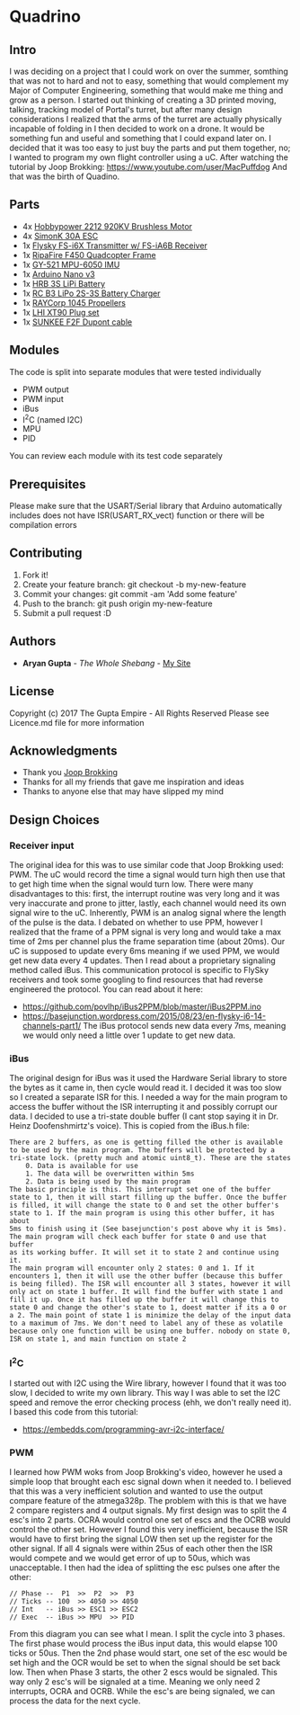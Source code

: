 # Quadrino

## Intro
I was deciding on a project that I could work on over the summer,
somthing that was not to hard and not to easy, something that would
complement my Major of Computer Engineering, something that would 
make me thing and grow as a person. I started out thinking of
creating a 3D printed moving, talking, tracking model of Portal's
turret, but after many design considerations I realized that the
arms of the turret are actually physically incapable of folding in
I then decided to work on a drone. It would be something fun and useful
and something that I could expand later on. I decided that it was too
easy to just buy the parts and put them together, no; I wanted to
program my own flight controller using a uC. After watching the
tutorial by Joop Brokking: https://www.youtube.com/user/MacPuffdog
And that was the birth of Quadino. 

## Parts
 - 4x [Hobbypower 2212 920KV Brushless Motor](https://www.amazon.com/gp/product/B01DF2D3U8/ref=oh_aui_detailpage_o02_s00?ie=UTF8&psc=1)
 - 4x [SimonK 30A ESC](https://www.amazon.com/gp/product/B01DF2D3U8/ref=oh_aui_detailpage_o02_s00?ie=UTF8&psc=1)
 - 1x [Flysky FS-i6X Transmitter w/ FS-iA6B Receiver](https://www.amazon.com/gp/product/B0744DPPL8/ref=od_aui_detailpages00?ie=UTF8&psc=1)
 - 1x [RipaFire F450 Quadcopter Frame](https://www.amazon.com/gp/product/B00XJFXYG0/ref=od_aui_detailpages00?ie=UTF8&psc=1)
 - 1x [GY-521 MPU-6050 IMU](https://www.amazon.com/gp/product/B008BOPN40/ref=oh_aui_detailpage_o03_s00?ie=UTF8&psc=1)
 - 1x [Arduino Nano v3](https://www.amazon.com/gp/product/B0713XK923/ref=oh_aui_detailpage_o03_s00?ie=UTF8&psc=1)
 - 1x [HRB 3S LiPi Battery](https://www.amazon.com/gp/product/B06XKWPXNM/ref=oh_aui_detailpage_o01_s01?ie=UTF8&psc=1)
 - 1x [RC B3 LiPo 2S-3S Battery Charger](https://www.amazon.com/gp/product/B06XR87987/ref=oh_aui_detailpage_o01_s01?ie=UTF8&psc=1)
 - 1x [RAYCorp 1045 Propellers](https://www.amazon.com/gp/product/B01CJMJ886/ref=od_aui_detailpages00?ie=UTF8&psc=1)
 - 1x [LHI XT90 Plug set](https://www.amazon.com/gp/product/B074WYMT9Y/ref=oh_aui_detailpage_o01_s01?ie=UTF8&psc=1)
 - 1x [SUNKEE F2F Dupont cable](https://www.amazon.com/gp/product/B00AYCON8Y/ref=oh_aui_detailpage_o00_s00?ie=UTF8&psc=1)

## Modules
The code is split into separate modules that were tested individually
 - PWM output
 - PWM input
 - iBus
 - I<sup>2</sup>C (named I2C)
 - MPU
 - PID
 
You can review each module with its test code separately

## Prerequisites
Please make sure that the USART/Serial library that Arduino automatically
includes does not have ISR(USART_RX_vect) function or there will be 
compilation errors

## Contributing
 1. Fork it!
 2. Create your feature branch: git checkout -b my-new-feature
 3. Commit your changes: git commit -am 'Add some feature'
 4. Push to the branch: git push origin my-new-feature
 5. Submit a pull request :D

## Authors
* **Aryan Gupta** - *The Whole Shebang* - [My Site](https://theguptaempire.net)

## License
Copyright (c) 2017 The Gupta Empire - All Rights Reserved
Please see Licence.md file for more information

## Acknowledgments
* Thank you [Joop Brokking](http://http://www.brokking.net)
* Thanks for all my friends that gave me inspiration and ideas
* Thanks to anyone else that may have slipped my mind

## Design Choices
### Receiver input
The original idea for this was to use similar code that Joop Brokking
used: PWM. The uC would record the time a signal would turn high then
use that to get high time when the signal would turn low. There were
many disadvantages to this: first, the interrupt routine was very long
and it was very inaccurate and prone to jitter, lastly, each channel
would need its own signal wire to the uC. Inherently, PWM is an analog
signal where the length of the pulse is the data. I debated on whether 
to use PPM, however I realized that the frame of a PPM signal is very
long and would take a max time of 2ms per channel plus the frame
separation time (about 20ms). Our uC is supposed to update every
6ms meaning if we used PPM, we would get new data every 4 updates.
Then I read about a proprietary signaling method called iBus. 
This communication protocol is specific to FlySky receivers and took
some googling to find resources that had reverse engineered the
protocol. You can read about it here:
 - https://github.com/povlhp/iBus2PPM/blob/master/iBus2PPM.ino
 - https://basejunction.wordpress.com/2015/08/23/en-flysky-i6-14-channels-part1/
The iBus protocol sends new data every 7ms, meaning we would only need
a little over 1 update to get new data. 

### iBus
The original design for iBus was it used the Hardware Serial library to 
store the bytes as it came in, then cycle would read it. I decided it was
too slow so I created a separate ISR for this. I needed a way for the main
program to access the buffer without the ISR interrupting it and possibly
corrupt our data. I decided to use a tri-state double buffer (I cant stop
saying it in Dr. Heinz Doofenshmirtz's voice). This is copied from the
iBus.h file:

	There are 2 buffers, as one is getting filled the other is available
	to be used by the main program. The buffers will be protected by a 
	tri-state lock. (pretty much and atomic uint8_t). These are the states
		0. Data is available for use
		1. The data will be overwritten within 5ms
		2. Data is being used by the main program
	The basic principle is this. This interrupt set one of the buffer
	state to 1, then it will start filling up the buffer. Once the buffer
	is filled, it will change the state to 0 and set the other buffer's
	state to 1. If the main program is using this other buffer, it has about
	5ms to finish using it (See basejunction's post above why it is 5ms).
	The main program will check each buffer for state 0 and use that buffer
	as its working buffer. It will set it to state 2 and continue using it. 
	The main program will encounter only 2 states: 0 and 1. If it
	encounters 1, then it will use the other buffer (because this buffer
	is being filled). The ISR will encounter all 3 states, however it will
	only act on state 1 buffer. It will find the buffer with state 1 and
	fill it up. Once it has filled up the buffer it will change this to
	state 0 and change the other's state to 1, doest matter if its a 0 or
	a 2. The main point of state 1 is minimize the delay of the input data
	to a maximum of 7ms. We don't need to label any of these as volatile
	because only one function will be using one buffer. nobody on state 0, 
	ISR on state 1, and main function on state 2

### I<sup>2</sup>C
I started out with I2C using the Wire library, however I found that it was
too slow, I decided to write my own library. This way I was able to set the
I2C speed and remove the error checking process (ehh, we don't really need
it). I based this code from this tutorial:
 - https://embedds.com/programming-avr-i2c-interface/

### PWM
I learned how PWM woks from Joop Brokking's video, however he used a simple 
loop that brought each esc signal down when it needed to. I believed that 
this was a very inefficient solution and wanted to use the output compare
feature of the atmega328p. The problem with this is that we have 2 compare
registers and 4 output signals. My first design was to split the 4 esc's
into 2 parts. OCRA would control one set of escs and the OCRB would control
the other set. However I found this very inefficient, because the ISR would
have to first bring the signal LOW then set up the register for the other
signal. If all 4 signals were within 25us of each other then the ISR would
compete and we would get error of up to 50us, which was unacceptable. I
then had the idea of splitting the esc pulses one after the other:

	// Phase --  P1  >>  P2  >>  P3
	// Ticks -- 100  >> 4050 >> 4050
	// Int   -- iBus >> ESC1 >> ESC2
	// Exec  -- iBus >> MPU  >> PID
 
From this diagram you can see what I mean. I split the cycle into 3 phases. 
The first phase would process the iBus input data, this would elapse 100 ticks
or 50us. Then the 2nd phase would start, one set of the esc would be set high and
the OCR would be set to when the signal should be set back low. Then when Phase 3
starts, the other 2 escs would be signaled. This way only 2 esc's will be signaled
at a time. Meaning we only need 2 interrupts, OCRA and OCRB. While the esc's are
being signaled, we can process the data for the next cycle. 
